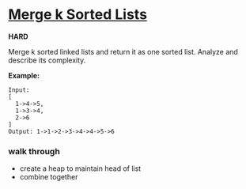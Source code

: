 # [Merge k Sorted Lists](https://leetcode.com/problems/merge-k-sorted-lists/)

**HARD**

Merge k sorted linked lists and return it as one sorted list. Analyze and describe its complexity.

**Example:**
```
Input:
[
  1->4->5,
  1->3->4,
  2->6
]
Output: 1->1->2->3->4->4->5->6
```


### walk through

- create a heap to maintain head of list
- combine together
